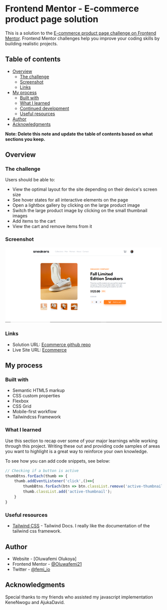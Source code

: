# Frontend Mentor - E-commerce product page solution

This is a solution to the [E-commerce product page challenge on Frontend Mentor](https://www.frontendmentor.io/challenges/ecommerce-product-page-UPsZ9MJp6). Frontend Mentor challenges help you improve your coding skills by building realistic projects.

## Table of contents

- [Overview](#overview)
  - [The challenge](#the-challenge)
  - [Screenshot](#screenshot)
  - [Links](#links)
- [My process](#my-process)
  - [Built with](#built-with)
  - [What I learned](#what-i-learned)
  - [Continued development](#continued-development)
  - [Useful resources](#useful-resources)
- [Author](#author)
- [Acknowledgments](#acknowledgments)

**Note: Delete this note and update the table of contents based on what sections you keep.**

## Overview

### The challenge

Users should be able to:

- View the optimal layout for the site depending on their device's screen size
- See hover states for all interactive elements on the page
- Open a lightbox gallery by clicking on the large product image
- Switch the large product image by clicking on the small thumbnail images
- Add items to the cart
- View the cart and remove items from it

### Screenshot

![](./sneaker.png)

### Links

- Solution URL: [Ecommerce github repo](https://github.com/Oluwafemi21/sneakers)
- Live Site URL: [Ecommerce](https://oluwafemi21.github.io/sneakers/)

## My process

### Built with

- Semantic HTML5 markup
- CSS custom properties
- Flexbox
- CSS Grid
- Mobile-first workflow
- Tailwindcss Framework

### What I learned

Use this section to recap over some of your major learnings while working through this project. Writing these out and providing code samples of areas you want to highlight is a great way to reinforce your own knowledge.

To see how you can add code snippets, see below:

```js
// Checking if a button is active
thumbBtns.forEach(thumb => {
    thumb.addEventListener('click',()=>{
        thumbBtns.forEach(btn => btn.classList.remove('active-thumbnail'));
        thumb.classList.add('active-thumbnail');
    }
}
```


### Useful resources

- [Tailwind CSS](https://www.tailwindcss.com) - Tailwind Docs. I really like the documentation of the tailwind css framework.

## Author

- Website - [Oluwafemi Olukoya]
- Frontend Mentor - [@Oluwafemi21](https://www.frontendmentor.io/profile/Oluwafemi21)
- Twitter - [@femi_io](https://www.twitter.com/femi_io)

## Acknowledgments

Special thanks to my friends who assisted my javascript implementation KeneNwogu and AjukaDavid.
